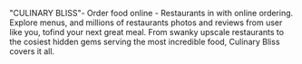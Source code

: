 "CULINARY BLISS"- Order food online - Restaurants in with online ordering.
Explore menus, and millions of restaurants photos and reviews from user like you, tofind your next great meal.
From swanky upscale restaurants to the cosiest hidden gems serving the most incredible food, Culinary Bliss covers it all.
